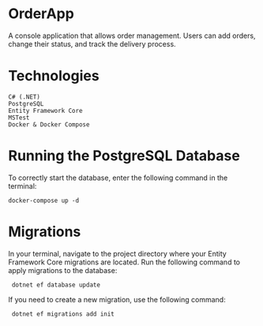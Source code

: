 # OrderApp

A console application that allows order management. Users can add orders, change their status, and track the delivery process.

# Technologies

    C# (.NET)
    PostgreSQL 
    Entity Framework Core
    MSTest
    Docker & Docker Compose
   
# Running the PostgreSQL Database
To correctly start the database, enter the following command in the terminal:

    docker-compose up -d


# Migrations
In your terminal, navigate to the project directory where your Entity Framework Core migrations are located. Run the following command to apply migrations to the database:
   

     dotnet ef database update
If you need to create a new migration, use the following command:

     dotnet ef migrations add init
